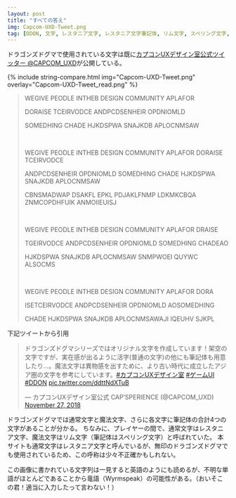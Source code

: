 ```yaml
---
layout: post
title: "すべての答え"
img: Capcom-UXD-Tweet.png
tag: [DDON, 文字, レスタニア文字, レスタニア文字筆記体, リム文字, スペリング文字, 公式]
---
```


ドラゴンズドグマで使用されている文字は既に[カプコンUXデザイン室公式ツイッター @CAPCOM_UXD](https://twitter.com/CAPCOM_UXD/)が公開している。

{% include string-compare.html img="Capcom-UXD-Tweet.png" overlay="Capcom-UXD-Tweet_read.png" %}

> WEGIVE PEODLE INTHEB DESIGN COMMUNITY APLAFOR
>
> DORAISE TCEIRVODCE ANDPCDSENHEIR OPDNIOMLD
>
> SOMEDHING CHADE HJKDSPWA SNAJKDB APLOCNMSAW
>
> <br>
>
> WEGIVE PEODLE INTHEB DESIGN COMMUNITY APLAFOR DORAISE TCEIRVODCE
>
> ANDPCDSENHEIR OPDNIOMLD SOMEDHING CHADE HJKDSPWA SNAJKDB APLOCNMSAW
>
> CBNSMADWAP DSAKFL EPKL PDJAKLFNMP LDKMKCBQA ZNMCOPDHFUIK ANMOIIEUISJ
>
> <br>
>
> WEGIVE PEODLE INTHEB DESIGN COMMUNITY APLAFOR DRAISE
>
> TGEIRVODCE ANDPCDSENHEIR OPDNIOMLD SOMEDHING CHADEAO
>
> HJKDSPWA SNAJKDB APLOCNMSAW SNMPWOEI QUYWC ALSOCMS
>
> <br>
>
> WEGIVE PEODLE INTHEB DESIGN COMMUNITY APLAFOR DORA
>
> ISETCEIRVODCE ANDPCDSENHEIR OPDNIOMLD AOSOMEDHING
>
> CHADE HJKDSPWA SNAJKDB APLOCNMSAWAJI IQEUHV SJKPL

下記ツイートから引用

<blockquote class="twitter-tweet"><p lang="ja" dir="ltr">ドラゴンズドグマシリーズではオリジナル文字を作成しています！架空の文字ですが、実在感が出るように活字(普通の文字)の他にも筆記体も用意したり…。魔法文字は異物感を出すために、より古い時代に成立したアジア圏の文字を参考にしています。<a href="https://twitter.com/hashtag/%E3%82%AB%E3%83%97%E3%82%B3%E3%83%B3UX%E3%83%87%E3%82%B6%E3%82%A4%E3%83%B3%E5%AE%A4?src=hash&amp;ref_src=twsrc%5Etfw">#カプコンUXデザイン室</a> <a href="https://twitter.com/hashtag/%E3%82%B2%E3%83%BC%E3%83%A0UI?src=hash&amp;ref_src=twsrc%5Etfw">#ゲームUI</a> <a href="https://twitter.com/hashtag/DDON?src=hash&amp;ref_src=twsrc%5Etfw">#DDON</a> <a href="https://t.co/ddttNdXTuB">pic.twitter.com/ddttNdXTuB</a></p>&mdash; カプコンUXデザイン室公式 CAP’SPERIENCE (@CAPCOM_UXD) <a href="https://twitter.com/CAPCOM_UXD/status/1067259311892516864?ref_src=twsrc%5Etfw">November 27, 2018</a></blockquote> <script async src="https://platform.twitter.com/widgets.js" charset="utf-8"></script> 
ドラゴンズドグマでは通常文字と魔法文字、さらに各文字に筆記体の合計4つの文字があることが分かる。
ちなみに、プレイヤーの間で、通常文字はレスタニア文字、魔法文字はリム文字（筆記体はスペリング文字）と呼ばれていた。
本サイトも通常文字はレスタニア文字と呼んでいるが、無印のドラゴンズドグマでも使用されているため、この呼称は少々不正確かもしれない。

この画像に書かれている文字列は一見すると英語のようにも読めるが、不明な単語がほとんどであることから竜語（Wyrmspeak）の可能性がある。（おいそこの君！適当に入力したって言わない！）
